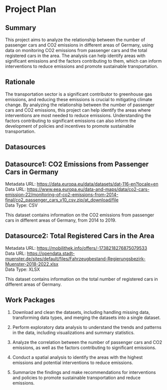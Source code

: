 # Project Plan

## Summary

This project aims to analyze the relationship between the number of passenger cars and CO2 emissions in different areas of Germany, using data on monitoring CO2 emissions from passenger cars and the total registered cars in the area. The analysis can help identify areas with significant emissions and the factors contributing to them, which can inform interventions to reduce emissions and promote sustainable transportation.

## Rationale

The transportation sector is a significant contributor to greenhouse gas emissions, and reducing these emissions is crucial to mitigating climate change. By analyzing the relationship between the number of passenger cars and CO2 emissions, this project can help identify the areas where interventions are most needed to reduce emissions. Understanding the factors contributing to significant emissions can also inform the development of policies and incentives to promote sustainable transportation.

## Datasources

## Datasource1: CO2 Emissions from Passenger Cars in Germany <br />
Metadata URL: https://data.europa.eu/data/datasets/dat-116-en?locale=en  <br />
Data URL: https://www.eea.europa.eu/data-and-maps/data/co2-cars-emission-22/monitoring-of-co2-emissions-from-2014-final/co2_passenger_cars_v10_csv.zip/at_download/file  <br />
Data Type: CSV

This dataset contains information on the CO2 emissions from passenger cars in different areas of Germany, from 2014 to 2019.

## Datasource2: Total Registered Cars in the Area <br />
Metadata URL: https://mobilithek.info/offers/-1738218276875079533  <br />
Data URL: https://opendata.stadt-muenster.de/sites/default/files/Fahrzeugbestand-Regierungsbezirk-Muenster-2018-2022.xlsx  <br />
Data Type: XLSX

This dataset contains information on the total number of registered cars in different areas of Germany.

## Work Packages

1. Download and clean the datasets, including handling missing data, transforming data types, and merging the datasets into a single dataset.

2. Perform exploratory data analysis to understand the trends and patterns in the data, including visualizations and summary statistics.

3. Analyze the correlation between the number of passenger cars and CO2 emissions, as well as the factors contributing to significant emissions.

4. Conduct a spatial analysis to identify the areas with the highest emissions and potential interventions to reduce emissions.

5. Summarize the findings and make recommendations for interventions and policies to promote sustainable transportation and reduce emissions.
